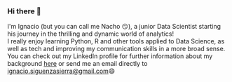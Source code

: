 ### Hi there 👋

I'm Ignacio (but you can call me Nacho 😏), a junior Data Scientist starting his journey in the thrilling and dynamic world of analytics!
<br />
I really enjoy learning Python, R and other tools applied to Data Science, as well as tech and improving my communication skills in a more broad sense. 
<br />
You can check out my LinkedIn profile for further information about my background [here](https://www.linkedin.com/in/ignacio-siguenza/) or send me an email directly to [ignacio.siguenzasierra@gmail.com](ignacio.siguenzasierra@gmail.com)😄
